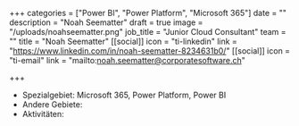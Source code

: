 +++
categories = ["Power BI", "Power Platform", "Microsoft 365"]
date = ""
description = "Noah Seematter"
draft = true
image = "/uploads/noahseematter.png"
job_title = "Junior Cloud Consultant"
team = ""
title = "Noah Seematter"
[[social]]
icon = "ti-linkedin"
link = "https://www.linkedin.com/in/noah-seematter-8234631b0/"
[[social]]
icon = "ti-email"
link = "mailto:noah.seematter@corporatesoftware.ch"

+++
* Spezialgebiet: Microsoft 365, Power Platform, Power BI
* Andere Gebiete:
* Aktivitäten: